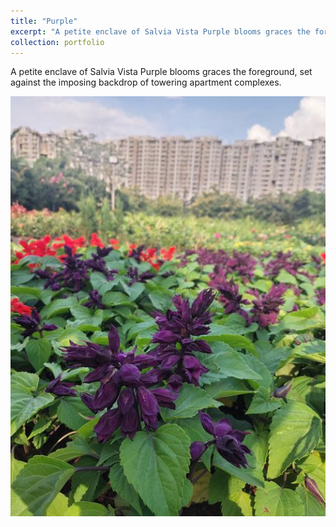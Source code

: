 ```yaml
---
title: "Purple"
excerpt: "A petite enclave of Salvia Vista Purple blooms graces the foreground, set against the imposing backdrop of towering apartment complexes. <br/><img src='/images/captures/9.jpg'>"
collection: portfolio
---
```

A petite enclave of Salvia Vista Purple blooms graces the foreground, set against the imposing backdrop of towering apartment complexes.



<img src='/images/captures/9.jpg'>